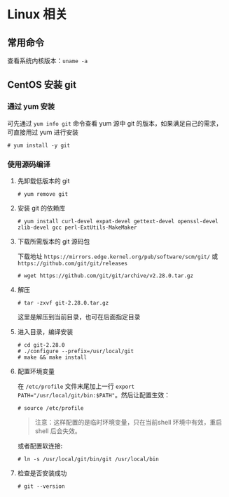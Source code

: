 # Linux 相关

## 常用命令

查看系统内核版本：`uname -a`

## CentOS 安装 git
### 通过 yum 安装
可先通过 `yum info git` 命令查看 yum 源中 git 的版本，如果满足自己的需求，可直接用过 yum 进行安装
```
# yum install -y git  
```
### 使用源码编译
1. 先卸载低版本的 git
   
    ```
    # yum remove git
    ```
2. 安装 git 的依赖库
   
    ```
    # yum install curl-devel expat-devel gettext-devel openssl-devel zlib-devel gcc perl-ExtUtils-MakeMaker
    ```

3. 下载所需版本的 git 源码包
   
    下载地址 `https://mirrors.edge.kernel.org/pub/software/scm/git/`
    或 `https://github.com/git/git/releases`

    ```
    # wget https://github.com/git/git/archive/v2.28.0.tar.gz
    ```
3. 解压
  
    ```
    # tar -zxvf git-2.28.0.tar.gz
    ```
    这里是解压到当前目录，也可在后面指定目录

4. 进入目录，编译安装
  
    ```
    # cd git-2.28.0
    # ./configure --prefix=/usr/local/git
    # make && make install
    ```
5. 配置环境变量
  
    在 `/etc/profile` 文件末尾加上一行 `export PATH="/usr/local/git/bin:$PATH"`。然后让配置生效：
    ```
    # source /etc/profile
    ```
    > 注意：这样配置的是临时环境变量，只在当前shell 环境中有效，重启 shell 后会失效。

    或者配置软连接:
    ```
    # ln -s /usr/local/git/bin/git /usr/local/bin
    ```

6. 检查是否安装成功
  
    ```
    # git --version
    ```